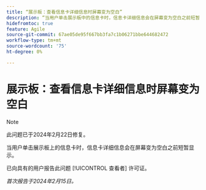 ```yaml
---
title: “展示板：查看信息卡详细信息时屏幕变为空白”
description: “当用户单击展示板中的信息卡时，信息卡详细信息会在屏幕变为空白之前短暂显示。”
hidefromtoc: true
feature: Agile
source-git-commit: 67ae05de95f667bb3fa7c1b06271bbe644682472
workflow-type: tm+mt
source-wordcount: '75'
ht-degree: 0%

---
```



# 展示板：查看信息卡详细信息时屏幕变为空白

>[!NOTE]
>
>此问题已于2024年2月22日修复。

当用户单击展示板上的信息卡时，信息卡详细信息会在屏幕变为空白之前短暂显示。

已向具有的用户报告此问题 [!UICONTROL 查看者] 许可证。

_首次报告于2024年2月15日。_
